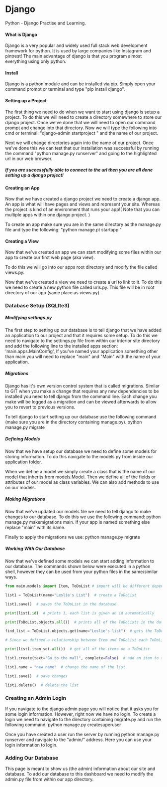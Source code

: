 # Django

Python - Django Practise and Learning.

#### What is Django

Django is a very popular and widely used full stack web development framework for python.
It is used by large companies like Instagram and pintrest!
The main advantage of django is that you program almost everything using only python.

#### Install

Django is a python module and can be installed via pip.
Simply open your command prompt or terminal and type "pip install django".

#### Setting up a Project

The first thing we need to do when we want to start using django is setup a project.
To do this we will need to create a directory somewhere to store our django project.
Once we've done that we will need to open our command prompt and change into that directory.
Now we will type the following into cmd or terminal: "django-admin startproject " and the name of our project.

Next we will change directories again into the name of our project.
Once we've done this we can test that our installation was successful by running the command "python manage.py runserver"
and going to the highlighted url in our web browser.

##### If you are successfully able to connect to the url then you are all done setting up a django project!

#### Creating an App

Now that we have created a django project we need to create a django app.
An app is what will have pages and views and represent your site.
Whereas the project is kind of an environment that runs your app!( Note that you can multiple apps within one django project. )

To create an app make sure you are in the same directory as the manage.py file and type the following: "python manage.pt startapp "

#### Creating a View

Now that we've created an app we can start modifying some files within our app to create our first web page (aka view).

To do this we will go into our apps root directory and modify the file called views.py.

Now that we've created a view we need to create a url to link to it.
To do this we need to create a new python file called urls.py.
This file will be in root directory of our app (same place as views.py).

### Database Setup (SQLIte3)

##### Modifying settings.py

The first step to setting up our database is to tell django that we have added an application to our project and that it requires some setup. To do this we need to navigate to the settings.py file from within our interior site directory and add the following line to the installed apps section: 'main.apps.MainConfig', If you've named your application something other than main you will need to replace "main" and "Main" with the name of your application.

##### Migrations

Django has it's own version control system that is called migrations. Similar to GIT when you make a change that requires any new dependencies to be installed you need to tell django from the command line. Each change you make will be logged as a migration and can be viewed afterwards to allow you to revert to previous versions.

To tell django to start setting up our database use the following command (make sure you are in the directory containing manage.py).
python manage.py migrate

##### Defining Models

Now that we have setup our database we need to define some models for storing information. To do this navigate to the models.py from inside our application folder.

When we define a model we simply create a class that is the name of our model that inherits from models.Model. Then we define all of the fields or attributes of our model as class variables. We can also add methods to use on our models.

##### Making Migrations

Now that we've updated our models file we need to tell django to make changes to our database. To do this we use the following command:
python manage.py makemigrations main. If your app is named something else replace "main" with its name.

Finally to apply the migrations we use:
python manage.py migrate

##### Working With Our Database

Now that we've defined some models we can start adding information to our database. The commands shown below were executed in a python shell, however they can be used from your python files in the same/similar ways.

```python
from main.models import Item, ToDoList # import will be different depending on script location

list1 = ToDoList(name="Leslie's List")  # create a ToDoList

list1.save()  # saves the ToDoList in the database

print(list1.id)  # prints 1, each list is given an id automatically

print(ToDoList.objects.all())  # prints all of the ToDoLists in the database

find_list = ToDoList.objects.get(name="Leslie's list")  # gets the ToDoList object(s) with name "Leslie's List"

# Since we defined a relationship between Item and ToDoList each ToDoList has an "item_set"

print(list1.item_set.all())  # get all of the items on a ToDoList

list1.create(text="Go to the mall", complete=False)  # add an item to the ToDoList

list1.name = "new name"  # change the name of the list

list1.save()  # save changes

list1.delete()  # delete the list
```

### Creating an Admin Login

If you navigate to the django admin page you will notice that it asks you for some login information. However, right now we have no login. To create a login we need to navigate to the directory containing migrate.py and run the following command: python manage.py createsuperuser

Once you have created a user run the server by running python manage.py runserver and navigate to the "admin/" address. Here you can use your login information to login.

### Adding Our Database

This page is meant to show us (the admin) information about our site and database. To add our database to this dashboard we need to modify the admin.py file from within our app directory.
